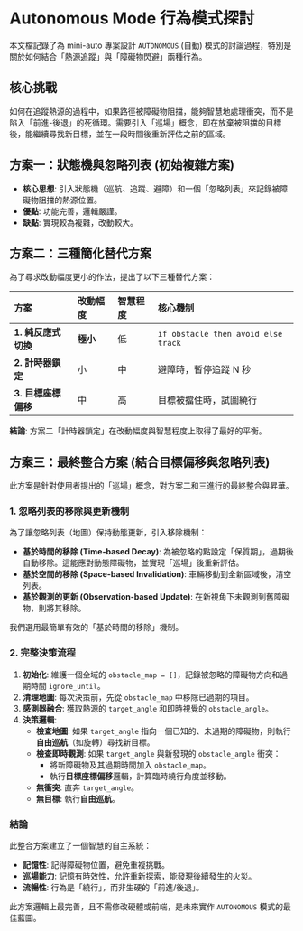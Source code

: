 # Autonomous Mode 行為模式探討

本文檔記錄了為 mini-auto 專案設計 `AUTONOMOUS` (自動) 模式的討論過程，特別是關於如何結合「熱源追蹤」與「障礙物閃避」兩種行為。

## 核心挑戰

如何在追蹤熱源的過程中，如果路徑被障礙物阻擋，能夠智慧地處理衝突，而不是陷入「前進-後退」的死循環。需要引入「巡場」概念，即在放棄被阻擋的目標後，能繼續尋找新目標，並在一段時間後重新評估之前的區域。

## 方案一：狀態機與忽略列表 (初始複雜方案)

- **核心思想**: 引入狀態機（巡航、追蹤、避障）和一個「忽略列表」來記錄被障礙物阻擋的熱源位置。
- **優點**: 功能完善，邏輯嚴謹。
- **缺點**: 實現較為複雜，改動較大。

## 方案二：三種簡化替代方案

為了尋求改動幅度更小的作法，提出了以下三種替代方案：

| 方案 | 改動幅度 | 智慧程度 | 核心機制 |
| :--- | :--- | :--- | :--- |
| **1. 純反應式切換** | **極小** | 低 | `if obstacle then avoid else track` |
| **2. 計時器鎖定** | 小 | 中 | 避障時，暫停追蹤 N 秒 |
| **3. 目標座標偏移** | 中 | 高 | 目標被擋住時，試圖繞行 |

**結論**: 方案二「計時器鎖定」在改動幅度與智慧程度上取得了最好的平衡。

## 方案三：最終整合方案 (結合目標偏移與忽略列表)

此方案是針對使用者提出的「巡場」概念，對方案二和三進行的最終整合與昇華。

### 1. 忽略列表的移除與更新機制

為了讓忽略列表（地圖）保持動態更新，引入移除機制：

- **基於時間的移除 (Time-based Decay)**: 為被忽略的點設定「保質期」，過期後自動移除。這能應對動態障礙物，並實現「巡場」後重新評估。
- **基於空間的移除 (Space-based Invalidation)**: 車輛移動到全新區域後，清空列表。
- **基於觀測的更新 (Observation-based Update)**: 在新視角下未觀測到舊障礙物，則將其移除。

我們選用最簡單有效的「基於時間的移除」機制。

### 2. 完整決策流程

1.  **初始化**: 維護一個全域的 `obstacle_map = []`，記錄被忽略的障礙物方向和過期時間 `ignore_until`。
2.  **清理地圖**: 每次決策前，先從 `obstacle_map` 中移除已過期的項目。
3.  **感測器融合**: 獲取熱源的 `target_angle` 和即時視覺的 `obstacle_angle`。
4.  **決策邏輯**:
    - **檢查地圖**: 如果 `target_angle` 指向一個已知的、未過期的障礙物，則執行**自由巡航**（如旋轉）尋找新目標。
    - **檢查即時觀測**: 如果 `target_angle` 與新發現的 `obstacle_angle` 衝突：
        - 將新障礙物及其過期時間加入 `obstacle_map`。
        - 執行**目標座標偏移**邏輯，計算臨時繞行角度並移動。
    - **無衝突**: 直奔 `target_angle`。
    - **無目標**: 執行**自由巡航**。

### 結論

此整合方案建立了一個智慧的自主系統：
- **記憶性**: 記得障礙物位置，避免重複挑戰。
- **巡場能力**: 記憶有時效性，允許重新探索，能發現後續發生的火災。
- **流暢性**: 行為是「繞行」，而非生硬的「前進/後退」。

此方案邏輯上最完善，且不需修改硬體或前端，是未來實作 `AUTONOMOUS` 模式的最佳藍圖。
